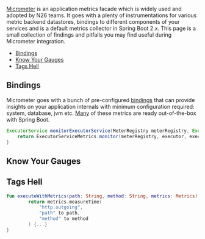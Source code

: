 [Micrometer](https://micrometer.io/) is an application metrics facade which is widely used and adopted by N26 teams.
It goes with a plenty of instrumentations for various metric backend datastores, bindings to different components of your services and is a default metrics collector in Spring Boot 2.x.
This page is a small collection of findings and pitfalls you may find useful during Micrometer integration. 

* [Bindings](#bindings)
* [Know Your Gauges](#know-your-gauges)
* [Tags Hell](#tags-hell)

## Bindings

Micrometer goes with a bunch of pre-configured [bindings](https://github.com/micrometer-metrics/micrometer/tree/master/micrometer-core/src/main/java/io/micrometer/core/instrument/binder)
that can provide insights on your application internals with minimum configuration required: system, database, jvm etc. 
[Many](https://docs.spring.io/spring-boot/docs/current/reference/htmlsingle/#production-ready-metrics-meter) of these metrics are ready out-of-the-box with Spring Boot.

```java
ExecutorService monitorExecutorService(MeterRegistry meterRegistry, ExecutorService executor, String executorName) {
    return ExecutorServiceMetrics.monitor(meterRegistry, executor, executorName);
}
```

## Know Your Gauges

## Tags Hell

```kotlin
fun executeWithMetrics(path: String, method: String, metrics: Metrics): Try<Response<T>> {
        return metrics.measureTime(
            "http.outgoing",
            "path" to path,
            "method" to method
        ) {...}
}
```